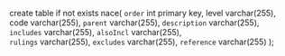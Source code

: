 create table if not exists nace(
`order` int primary key,
level varchar(255),
code varchar(255),
`parent` varchar(255),
`description` varchar(255),
`includes` varchar(255),
`alsoIncl` varchar(255),    
`rulings` varchar(255),
`excludes` varchar(255),
`reference` varchar(255)
);